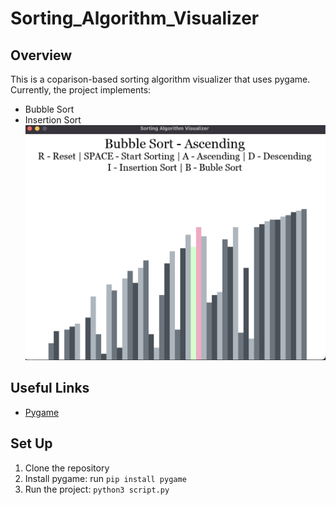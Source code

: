 # Sorting_Algorithm_Visualizer

## Overview
This is a coparison-based sorting algorithm visualizer that uses pygame. 
Currently, the project implements:
- Bubble Sort
- Insertion Sort
![Visualizer Image](/assets/visualizer.png)

## Useful Links
- [Pygame](https://www.pygame.org/news)

## Set Up
1. Clone the repository
2. Install pygame: run `pip install pygame`
3. Run the project: `python3 script.py`
